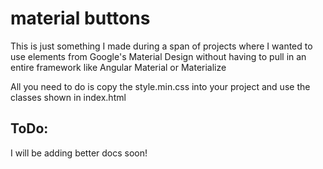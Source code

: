 # material buttons
This is just something I made during a span of projects where I wanted to use elements from Google's Material Design without having to pull in an entire framework like Angular Material or Materialize

All you need to do is copy the style.min.css into your project and use the classes shown in index.html

## ToDo:
I will be adding better docs soon!
